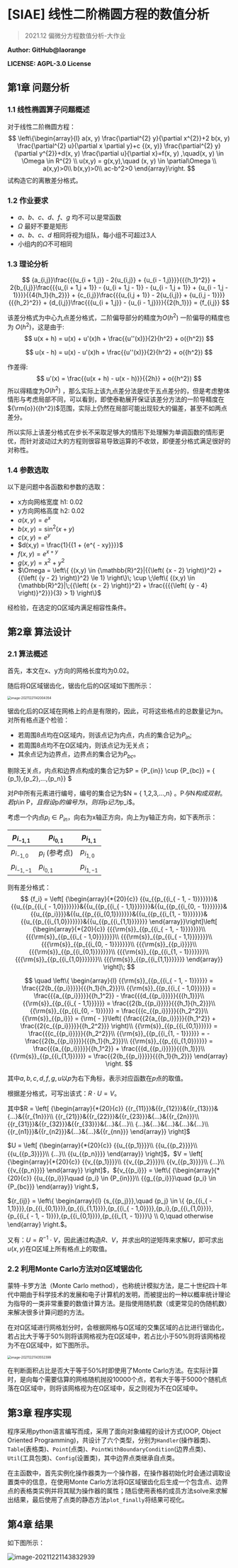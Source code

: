 # [SIAE] 线性二阶椭圆方程的数值分析

> 2021.12  偏微分方程数值分析-大作业 

**Author: GitHub@laorange**

**LICENSE: AGPL-3.0 License**

## 第1章  问题分析

### 1.1  线性椭圆算子问题概述

对于线性二阶椭圆方程：
$$
\left\{\begin{array}{l}
a(x, y) \frac{\partial^{2} y}{\partial x^{2}}+2 b(x, y) \frac{\partial^{2} u}{\partial x \partial y}+c {(x, y)} \frac{\partial^{2} y}{\partial y^{2}}+d(x, y) \frac{\partial u}{\partial x}=f(x, y) ,\quad(x, y) \in \Omega \in R^{2} \\
u(x,y) = g(x,y),\quad (x, y) \in \partial\Omega \\
a(x,y)>0\\ b(x,y)>0\\
ac-b^2>0
\end{array}\right.
$$
试构造它的离散差分格式。

### 1.2  作业要求

+ $a、b、c、d、f、g$ 均不可以是常函数
+ $\Omega$ 最好不要是矩形
+ $a、b、c、d$ 相同将视为组队，每小组不可超过3人 
+ 小组内的$\Omega$不可相同

### 1.3  理论分析

$$
{a_{i,j}}\frac{{{u_{i + 1,j}} - 2{u_{i,j}} + {u_{i - 1,j}}}}{{{h_1}^2}} + 2{b_{i,j}}\frac{{{u_{i + 1,j + 1}} - {u_{i + 1,j - 1}} - {u_{i - 1,j + 1}} + {u_{i - 1,j - 1}}}}{{4{h_1}{h_2}}} + {c_{i,j}}\frac{{{u_{i,j + 1}} - 2{u_{i,j}} + {u_{i,j - 1}}}}{{{h_2}^2}} + {d_{i,j}}\frac{{{u_{i + 1,j}} - {u_{i - 1,j}}}}{{2{h_1}}} = {f_{i,j}}
$$

该差分格式为中心九点差分格式，二阶偏导部分的精度为$O({h^2})$ 一阶偏导的精度也为 $O({h^2})$，这是由于:
$$
u(x + h) = u(x) + u'(x)h + \frac{{u''(x)}}{2}{h^2} + o({h^2})
$$

$$
u(x - h) = u(x) - u'(x)h + \frac{{u''(x)}}{2}{h^2} + o({h^2})
$$

作差得:
$$
u'(x) = \frac{{u(x + h) - u(x - h)}}{{2h}} + o({h^2})
$$
所以得精度为$O({h^2})$ ，那么实际上该九点差分法是优于五点差分的，但是考虑整体情形与考虑局部不同，可以看到，即使泰勒展开保证该差分方法的一阶导精度在${\rm{o}}({h^2})$范围，实际上仍然在局部可能出现较大的偏差，甚至不如两点差分。

所以实际上该差分格式在步长不采取足够大的情形下处理解为单调函数的情形更优，而针对波动过大的方程则很容易导致运算的不收敛，即便差分格式满足很好的对称性。

### 1.4  参数选取

以下是问题中各函数和参数的选取：

+ x方向网格宽度 h1: 0.02
+ y方向网格高度 h2: 0.02
+ $a(x,y) = {e^x}$
+ $b(x,y) = {\sin ^2}(x + y)$
+ $c(x,y) = {e^y}$
+ $d(x,y) = \frac{1}{{1 + {e^{ - xy}}}}$
+ $f(x,y) = {e^{x + y}}$
+ $g(x,y) = {x^2} + {y^2}$
+ $\Omega  = \left\{ {(x,y) \in {\mathbb{R}^2}|{{\left( {x - 2} \right)}^2} + {{\left( {y - 2} \right)}^2} \le 1} \right\}\; \cup \;\left\{ {(x,y) \in {\mathbb{R}^2}|\;{{\left( {x - 2} \right)}^2} + \frac{{{{\left( {y - 4} \right)}^2}}}{3} > 1} \right\}$

经检验，在选定的Ω区域内满足相容性条件。

## 第2章  算法设计

### 2.1  算法概述

首先，本文在x、y方向的网格长度均为0.02。

随后将Ω区域锯齿化，锯齿化后的Ω区域如下图所示：

<img src="static/Omega.png" alt="image-20211221142004354" style="zoom:50%;" />

锯齿化后的Ω区域在网格上的点是有限的，因此，可将这些格点的总数量记为*n*。对所有格点逐个检验：

+ 若周围8点均在Ω区域内，则该点记为内点，内点的集合记为$P_{in}$;
+ 若周围8点均不在Ω区域内，则该点记为无关点；
+ 其余点记为边界点，边界点的集合记为$P_{bc}$。

剔除无关点，内点和边界点构成的集合记为$P = {P_{in}} \cup {P_{bc}} = \{ {p_1},{p_2},...,{p_n}\} $

对$P$中所有元素进行编号，编号的集合记为$N = \{ 1,2,3,...,n\} $。$P$与$N$构成双射。若$p\in P$，且假设$p$的编号为$i$，则将$p$记为$p_i$。

考虑一个内点${p_i} \in {P_{in}}$，向右为x轴正方向，向上为y轴正方向，如下表所示：

| ${p_{{i_{ - 1,1}}}}$    | ${p_{{i_{0,1}}}}$ | ${p_{{i_{1,1}}}}$    |
| ----------------------- | ----------------- | -------------------- |
| ${p_{{i_{ - 1,0}}}}$    | $p_i$ (参考点)    | ${p_{{i_{1,0}}}}$    |
| ${p_{{i_{ - 1, - 1}}}}$ | ${p_{{i_{0,1}}}}$ | ${p_{{i_{1, - 1}}}}$ |

则有差分格式：
$$
{f_i} = \left[ {\begin{array}{*{20}{c}}
{{u_{{p_{{i_{ - 1, - 1}}}}}}}&{{u_{{p_{{i_{ - 1,0}}}}}}}&{{u_{{p_{{i_{ - 1,1}}}}}}}&{{u_{{p_{{i_{0, - 1}}}}}}}&{{u_{{p_i}}}}&{{u_{{p_{{i_{0,1}}}}}}}&{{u_{{p_{{i_{1, - 1}}}}}}}&{{u_{{p_{{i_{1,0}}}}}}}&{{u_{{p_{{i_{1,1}}}}}}}
\end{array}}\right]\left[ {\begin{array}{*{20}{c}}
{{{\rm{s}}_{{p_{{i_{ - 1, - 1}}}}}}}\\
{{{\rm{s}}_{{p_{{i_{ - 1,0}}}}}}}\\
{{{\rm{s}}_{{p_{{i_{ - 1,1}}}}}}}\\
{{{\rm{s}}_{{p_{{i_{0, - 1}}}}}}}\\
{{{\rm{s}}_{{p_i}}}}\\
{{{\rm{s}}_{{p_{{i_{0,1}}}}}}}\\
{{{\rm{s}}_{{p_{{i_{1, - 1}}}}}}}\\
{{{\rm{s}}_{{p_{{i_{1,0}}}}}}}\\
{{{\rm{s}}_{{p_{{i_{1,1}}}}}}}
\end{array}} \right]\;
$$

$$
\quad \left\{ \begin{array}{l}
{{\rm{s}}_{{p_{{i_{ - 1, - 1}}}}}} = \frac{{2{b_{{p_i}}}}}{{{h_1}{h_2}}}\\
{{\rm{s}}_{{p_{{i_{ - 1,0}}}}}} = \frac{{{a_{{p_i}}}}}{{h_1^2}} - \frac{{{d_{{p_i}}}}}{{{h_1}}}\\
{{\rm{s}}_{{p_{{i_{ - 1,1}}}}}} = \frac{{2{b_{{p_i}}}}}{{{h_1}{h_2}}}\\
{{\rm{s}}_{{p_{{i_{0, - 1}}}}}} = \frac{{{c_{{p_i}}}}}{{h_2^2}}\\
{{\rm{s}}_{{p_i}}} = {\rm{ - }}\left( {\frac{{2{a_{{p_i}}}}}{{h_1^2}} + \frac{{2{c_{{p_i}}}}}{{h_2^2}}} \right)\\
{{\rm{s}}_{{p_{{i_{0,1}}}}}} = \frac{{{c_{{p_i}}}}}{{h_2^2}}\\
{{\rm{s}}_{{p_{{i_{1, - 1}}}}}} =  - \frac{{2{b_{{p_i}}}}}{{{h_1}{h_2}}}\\
{{\rm{s}}_{{p_{{i_{1,0}}}}}} = \frac{{{a_{{p_i}}}}}{{h_1^2}} + \frac{{{d_{{p_i}}}}}{{{h_1}}}\\
{{\rm{s}}_{{p_{{i_{1,1}}}}}} = \frac{{2{b_{{p_i}}}}}{{{h_1}{h_2}}}
\end{array} \right.
$$

其中$a, b, c, d, f, g, u$以$p$为右下角标，表示对应函数在$p$点的取值。

根据差分格式，可写出该式：$R \cdot U = V$。

其中$R = \left[ {\begin{array}{*{20}{c}}
{{r_{11}}}&{{r_{12}}}&{{r_{13}}}&{...}&{{r_{1n}}}\\
{{r_{21}}}&{{r_{22}}}&{{r_{23}}}&{...}&{{r_{2n}}}\\
{{r_{31}}}&{{r_{32}}}&{{r_{33}}}&{...}&{...}\\
{...}&{...}&{...}&{...}&{...}\\
{{r_{n1}}}&{{r_{n2}}}&{...}&{...}&{{r_{nn}}}
\end{array}} \right]$

$U = \left[ {\begin{array}{*{20}{c}}
{{u_{{p_1}}}}\\
{{u_{{p_2}}}}\\
{{u_{{p_3}}}}\\
{...}\\
{{u_{{p_n}}}}
\end{array}} \right]$，$V = \left[ {\begin{array}{*{20}{c}}
{{v_{{p_1}}}}\\
{{v_{{p_2}}}}\\
{{v_{{p_3}}}}\\
{...}\\
{{v_{{p_n}}}}
\end{array}} \right]$，${v_{{p_i}}} = \left\{ {\begin{array}{*{20}{c}}
{{u_{{p_i}}}\quad {p_i} \in {P_{in}}}\\
{{g_{{p_i}}}\quad {p_i} \in {P_{bc}}}
\end{array}} \right.$，

${r_{ij}} = \left\{ \begin{array}{l}
{s_{{p_j}}},\quad {p_j} \in \{ {p_{{i_{ - 1,1}}}},{p_{{i_{0,1}}}},{p_{{i_{1,1}}}},{p_{{i_{ - 1,0}}}},{p_i},{p_{{i_{1,0}}}},{p_{{i_{ - 1, - 1}}}},{p_{{i_{0,1}}}},{p_{{i_{1, - 1}}}}\} \\
0,\quad otherwise
\end{array} \right.$。

又有：$U = {R^{ - 1}} \cdot V$，因此通过构造*R*、*V*，并求出*R*的逆矩阵来求解*U*，即可求出$u(x,y)$在Ω区域上所有格点上的取值。

### 2.2  利用Monte Carlo方法对Ω区域锯齿化

蒙特·卡罗方法（Monte Carlo method），也称统计模拟方法，是二十世纪四十年代中期由于科学技术的发展和电子计算机的发明，而被提出的一种以概率统计理论为指导的一类非常重要的数值计算方法。是指使用随机数（或更常见的伪随机数）来解决很多计算问题的方法。

在对Ω区域进行网格划分时，会根据网格与Ω区域的交集区域的占比进行锯齿化，若占比大于等于50%则将该网格视为在Ω区域中，若占比小于50%则将该网格视为不在Ω区域中，如下图所示。

<img src="static/MCM.png" alt="image-20211221143552399" style="zoom:50%;" />

在判断面积占比是否大于等于50%时即使用了Monte Carlo方法。在实际计算时，是向每个需要估算的网格随机抛投10000个点，若有大于等于5000个随机点落在Ω区域中，则将该网格视为在Ω区域中，反之则视为不在Ω区域中。

## 第3章  程序实现

程序采用python语言编写而成，采用了面向对象编程的设计方式(OOP, Object Oriented Programming)，共设计了六个类型，分别为`Handler`(操作器类)、`Table`(表格类)、`Point`(点类)、`PointWithBoundaryCondition`(边界点类)、`Util`(工具包类)、`Config`(设置类)，其中边界点类继承自点类。

在主函数中，首先实例化操作器类为一个操作器，在操作器初始化时会通过调取设置类中的信息，在使用Monte Carlo方法将Ω区域锯齿化后生成一个包含点、边界点的表格类实例并将其赋为操作器的属性；随后使用表格的成员方法solve来求解出结果，最后使用了点类的静态方法`plot_finally`将结果可视化。

## 第4章  结果

如下图所示：

![image-20211221143832939](static/result.png)
